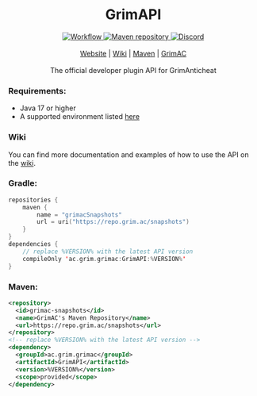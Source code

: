 <div align="center">
 <h1>GrimAPI</h1>
    
 <div>
  <a href="https://github.com/GrimAnticheat/GrimAPI/actions/workflows/gradle-publish.yml">
   <img alt="Workflow" src="https://github.com/GrimAnticheat/GrimAPI/actions/workflows/gradle-publish.yml/badge.svg" />
  </a>
  <a href="https://repo.grim.ac">
   <img alt="Maven repository" src="https://repo.grim.ac/api/badge/latest/snapshots/ac/grim/grimac/GrimAPI?name=Version&style=flat">
  </a>
  <a href="https://discord.grim.ac">
   <img alt="Discord" src="https://img.shields.io/discord/811396969670901800?style=flat&label=Discord&logo=discord">
  </a>
 </div>
 
 <br>
 <div>
  <a href="https://grim.ac">Website</a>
  |
  <a href="https://github.com/GrimAnticheat/Grim/wiki/Developer-API">Wiki</a>
  |
  <a href="https://repo.grim.ac/">Maven</a>
  |
  <a href="https://github.com/GrimAnticheat/Grim">GrimAC</a>
 </div>

 <br>
 <div>
The official developer plugin API for GrimAnticheat
 </div>

</div>

### **Requirements**:
- Java 17 or higher
- A supported environment listed [here](https://github.com/GrimAnticheat/Grim/wiki/Supported-environments)


### Wiki
You can find more documentation and examples of how to use the API on the [wiki](https://github.com/GrimAnticheat/Grim/wiki/Developer-API).

### **Gradle**:
```kt
repositories {
    maven {
        name = "grimacSnapshots"
        url = uri("https://repo.grim.ac/snapshots")
    }
}
dependencies {
    // replace %VERSION% with the latest API version
    compileOnly 'ac.grim.grimac:GrimAPI:%VERSION%'
}
```

### **Maven**:
```xml
<repository>
  <id>grimac-snapshots</id>
  <name>GrimAC's Maven Repository</name>
  <url>https://repo.grim.ac/snapshots</url>
</repository>
<!-- replace %VERSION% with the latest API version -->
<dependency>
  <groupId>ac.grim.grimac</groupId>
  <artifactId>GrimAPI</artifactId>
  <version>%VERSION%</version>
  <scope>provided</scope>
</dependency>
```
